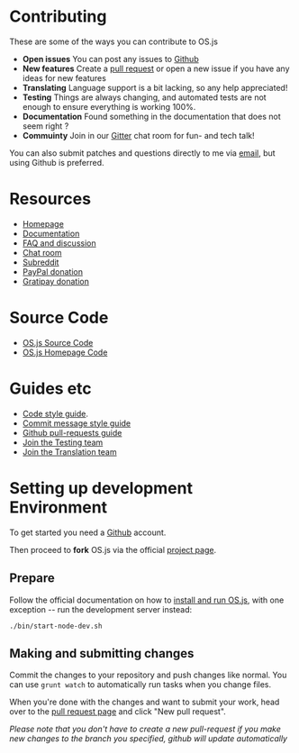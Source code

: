 # Contributing

These are some of the ways you can contribute to OS.js

* **Open issues** You can post any issues to [Github](https://github.com/andersevenrud/OS.js-v2/issues)
* **New features** Create a [pull request](https://github.com/andersevenrud/OS.js-v2/pulls) or open a new issue if you have any ideas for new features
* **Translating** Language support is a bit lacking, so any help appreciated!
* **Testing** Things are always changing, and automated tests are not enough to ensure everything is working 100%.
* **Documentation** Found something in the documentation that does not seem right ?
* **Commuinty** Join in our [Gitter](https://gitter.im/andersevenrud/OS.js-v2) chat room for fun- and tech talk!

You can also submit patches and questions directly to me via [email](mailto:andersevenrud@gmail.com), but using Github is preferred.

# Resources

* [Homepage](http://os.js.org/)
* [Documentation](http://os.js.org/doc/)
* [FAQ and discussion](https://github.com/andersevenrud/OS.js-v2/issues/49)
* [Chat room](https://gitter.im/andersevenrud/OS.js-v2)
* [Subreddit](https://www.reddit.com/r/osjs)
* [PayPal donation](https://www.paypal.com/cgi-bin/webscr?cmd=_donations&business=andersevenrud%40gmail%2ecom&lc=NO&currency_code=USD&bn=PP%2dDonationsBF%3abtn_donate_SM%2egif%3aNonHosted)
* [Gratipay donation](https://gratipay.com/os-js/)

# Source Code

* [OS.js Source Code](https://github.com/andersevenrud/OS.js-v2)
* [OS.js Homepage Code](https://github.com/andersevenrud/os.js.org)

# Guides etc

* [Code style guide](https://github.com/andersevenrud/OS.js-v2/wiki/Style-guide).
* [Commit message style guide](https://robots.thoughtbot.com/5-useful-tips-for-a-better-commit-message)
* [Github pull-requests guide](https://help.github.com/articles/using-pull-requests/)
* [Join the Testing team](https://github.com/andersevenrud/OS.js-v2/wiki/Join-the-testing-team)
* [Join the Translation team](https://github.com/andersevenrud/OS.js-v2/wiki/Join-the-translation-team)


# Setting up development Environment

To get started you need a [Github](https://github.com/) account.

Then proceed to **fork** OS.js via the official [project page](https://github.com/andersevenrud/OS.js-v2).

## Prepare

Follow the official documentation on how to [install and run OS.js](http://os.js.org/doc/manuals/man-install.html), with one exception -- run the development server instead:

```
./bin/start-node-dev.sh
```

## Making and submitting changes

Commit the changes to your repository and push changes like normal. You can use `grunt watch` to automatically run tasks when you change files.

When you're done with the changes and want to submit your work, head over to the [pull request page](https://github.com/andersevenrud/OS.js-v2/pulls) and click "New pull request".

*Please note that you don't have to create a new pull-request if you make new changes to the branch you specified, github will update automatically*

